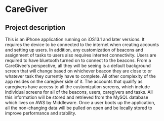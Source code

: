 # CareGiver

## Project description  
This is an iPhone application running on iOS13.1 and later versions. It requires the device to be connected to the internet when creating accounts and setting up users. In addition, any customization of beacons and  assignment of tasks to users also requires internet connectivity. Users are required to have bluetooth turned on to connect to the beacons. From a CareGivee's perspective, all they will be seeing is a default background screen that will change based on whichever beacon they are close to or whatever task they currently have to complete. All other complexity of the app resides on the caregiver side of it. The accounts that qualify as caregivers have access to all the customization screens, which include individual screens for all of the beacons, users, caregivers and tasks. All this information will be stored and retrieved from the MySQL database which lives on AWS by Middleware. Once a user boots up the application, all the non-changing data will be pulled on open and be locally stored to improve performance and stability.
